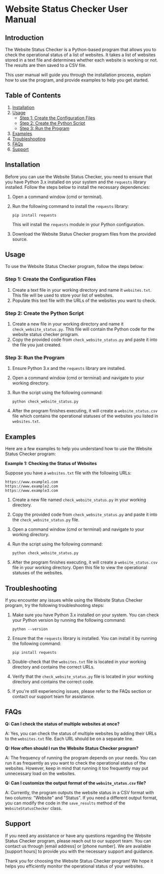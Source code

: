 # Website Status Checker User Manual

## Introduction

The Website Status Checker is a Python-based program that allows you to check the operational status of a list of websites. It takes a list of websites stored in a text file and determines whether each website is working or not. The results are then saved to a CSV file.

This user manual will guide you through the installation process, explain how to use the program, and provide examples to help you get started.

## Table of Contents

1. [Installation](#installation)
2. [Usage](#usage)
   - [Step 1: Create the Configuration Files](#step-1-create-the-configuration-files)
   - [Step 2: Create the Python Script](#step-2-create-the-python-script)
   - [Step 3: Run the Program](#step-3-run-the-program)
3. [Examples](#examples)
4. [Troubleshooting](#troubleshooting)
5. [FAQs](#faqs)
6. [Support](#support)

## Installation <a name="installation"></a>

Before you can use the Website Status Checker, you need to ensure that you have Python 3.x installed on your system and the `requests` library installed. Follow the steps below to install the necessary dependencies:

1. Open a command window (cmd or terminal).
2. Run the following command to install the `requests` library:

   ```
   pip install requests
   ```

   This will install the `requests` module in your Python configuration.

3. Download the Website Status Checker program files from the provided source.

## Usage <a name="usage"></a>

To use the Website Status Checker program, follow the steps below:

### Step 1: Create the Configuration Files <a name="step-1-create-the-configuration-files"></a>

1. Create a text file in your working directory and name it `websites.txt`. This file will be used to store your list of websites.
2. Populate this text file with the URLs of the websites you want to check.

### Step 2: Create the Python Script <a name="step-2-create-the-python-script"></a>

1. Create a new file in your working directory and name it `check_website_status.py`. This file will contain the Python code for the website status checker program.
2. Copy the provided code from `check_website_status.py` and paste it into the file you just created.

### Step 3: Run the Program <a name="step-3-run-the-program"></a>

1. Ensure Python 3.x and the `requests` library are installed.
2. Open a command window (cmd or terminal) and navigate to your working directory.
3. Run the script using the following command:

   ```
   python check_website_status.py
   ```

4. After the program finishes executing, it will create a `website_status.csv` file which contains the operational statuses of the websites you listed in `websites.txt`.

## Examples <a name="examples"></a>

Here are a few examples to help you understand how to use the Website Status Checker program:

**Example 1: Checking the Status of Websites**

Suppose you have a `websites.txt` file with the following URLs:

```
https://www.example1.com
https://www.example2.com
https://www.example3.com
```

1. Create a new file named `check_website_status.py` in your working directory.
2. Copy the provided code from `check_website_status.py` and paste it into the `check_website_status.py` file.
3. Open a command window (cmd or terminal) and navigate to your working directory.
4. Run the script using the following command:

   ```
   python check_website_status.py
   ```

5. After the program finishes executing, it will create a `website_status.csv` file in your working directory. Open this file to view the operational statuses of the websites.

## Troubleshooting <a name="troubleshooting"></a>

If you encounter any issues while using the Website Status Checker program, try the following troubleshooting steps:

1. Make sure you have Python 3.x installed on your system. You can check your Python version by running the following command:

   ```
   python --version
   ```

2. Ensure that the `requests` library is installed. You can install it by running the following command:

   ```
   pip install requests
   ```

3. Double-check that the `websites.txt` file is located in your working directory and contains the correct URLs.

4. Verify that the `check_website_status.py` file is located in your working directory and contains the correct code.

5. If you're still experiencing issues, please refer to the FAQs section or contact our support team for assistance.

## FAQs <a name="faqs"></a>

**Q: Can I check the status of multiple websites at once?**

A: Yes, you can check the status of multiple websites by adding their URLs to the `websites.txt` file. Each URL should be on a separate line.

**Q: How often should I run the Website Status Checker program?**

A: The frequency of running the program depends on your needs. You can run it as frequently as you want to check the operational status of the websites. However, keep in mind that running it too frequently may put unnecessary load on the websites.

**Q: Can I customize the output format of the `website_status.csv` file?**

A: Currently, the program outputs the website status in a CSV format with two columns: "Website" and "Status". If you need a different output format, you can modify the code in the `save_results` method of the `WebsiteStatusChecker` class.

## Support <a name="support"></a>

If you need any assistance or have any questions regarding the Website Status Checker program, please reach out to our support team. You can contact us through [email address] or [phone number]. We are available [support hours] to provide you with the necessary support and guidance.

Thank you for choosing the Website Status Checker program! We hope it helps you efficiently monitor the operational status of your websites.

```